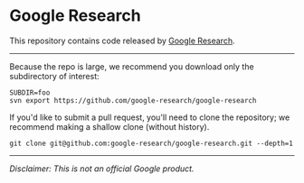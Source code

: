 # Google Research

This repository contains code released by
[Google Research](https://research.google).

---

Because the repo is large, we recommend you download only the subdirectory of
interest:

```
SUBDIR=foo
svn export https://github.com/google-research/google-research
```

If you'd like to submit a pull request, you'll need to clone the repository;
we recommend making a shallow clone (without history).

```
git clone git@github.com:google-research/google-research.git --depth=1
```

---

*Disclaimer: This is not an official Google product.*
